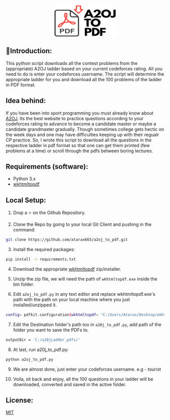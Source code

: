 <p align="center">
  <a href="https://github.com/atarax665/a2oj_PDF_downloader">
    <img src="assets/a2oj_logo.png" alt="a20j_pdf_downloader" width="200" height="100">
  </a>


## 📌Introduction:
This python script downloads all the contest problems from the (appropriate) A2OJ ladder based on your current codeforces rating. All you need to do is enter your codeforces username. The script will determine the appropriate ladder for you and download all the 100 problems of the ladder in PDF format.

## Idea behind:
If you have been into sport programming you must already know about [A2OJ](https://a2oj.com/). Its the best website to practice questions according to your codeforces rating to advance to become a candidate master or maybe a candidate grandmaster gradually. Though sometimes college gets hectic on the week days and one may have difficulties keeping up with their regualr CP practice. So, I wrote this script to download all the questions in the respective ladder in pdf format so that one can get them printed (few problems at a time) or scroll through the pdfs between boring lectures.

## Requirements (software):
* Python 3.x
* [wkhtmltopdf](https://wkhtmltopdf.org/downloads.html)

## Local Setup:
1. Drop a ⭐ on the Github Repository. 

2. Clone the Repo by going to your local Git Client and pushing in the command: 

```sh
git clone https://github.com/atarax665/a2oj_to_pdf.git
```

3. Install the required packages: 
```sh
pip install -r requirements.txt
```

4. Download the appropriate [wkhtmltopdf](https://wkhtmltopdf.org/downloads.html) zip/installer.

5. Unzip the zip file, we will need the path of ```wkhtmltopdf.exe``` inside the bin folder.

6. Edit ```a2oj_to_pdf.py``` in any text editor and replace wkhtmltopdf.exe's path with the path on your local machine where you just installed/unzipped it.

```sh
config= pdfkit.configuration(wkhtmltopdf= "C:/Users/Atarax/Desktop/wkhtmltox/bin/wkhtmltopdf.exe")
```

7. Edit the Destination folder's path too in ```a20j_to_pdf.py```, add path of the folder you want to save the PDFs to.
```sh
outputDir = 'C:/a20jLadder_pdfs/'
```

8. At last, run a20j_to_pdf.py:
```sh
python a2oj_to_pdf.py
```

9. We are almost done, just enter your codeforces username. e.g - tourist

10. Voila, sit back and enjoy, all the 100 questions in your ladder will be downloaded, converted and saved in the active folder.

## License:
[MIT](LICENSE.md)
